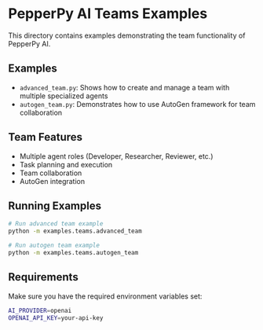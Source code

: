 # PepperPy AI Teams Examples

This directory contains examples demonstrating the team functionality of PepperPy AI.

## Examples

- `advanced_team.py`: Shows how to create and manage a team with multiple specialized agents
- `autogen_team.py`: Demonstrates how to use AutoGen framework for team collaboration

## Team Features

- Multiple agent roles (Developer, Researcher, Reviewer, etc.)
- Task planning and execution
- Team collaboration
- AutoGen integration

## Running Examples

```bash
# Run advanced team example
python -m examples.teams.advanced_team

# Run autogen team example
python -m examples.teams.autogen_team
```

## Requirements

Make sure you have the required environment variables set:

```bash
AI_PROVIDER=openai
OPENAI_API_KEY=your-api-key
```
